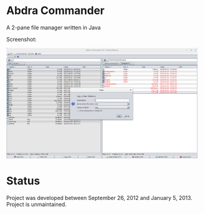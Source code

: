 # Abdra Commander

A 2-pane file manager written in Java

Screenshot:

![Abdra Commander v0.6.0 screenshot 01](screenshots/abdra-commander-v0.6.0-01.png)

# Status

Project was developed between September 26, 2012 and January 5, 2013.
Project is unmaintained.
